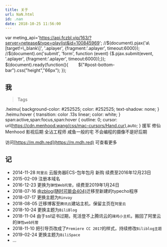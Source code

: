 ```yaml
---
title: 关于
url: NaN.html
id: .nan
date: 2018-10-25 11:56:00
---
```


var meting\_api='https://api.fczbl.vip/163/?server=netease&type=playlist&id=100845969'; //$(document).pjax('a\[target!=\_blank\]', '.aplayer', {fragment:'.aplayer', timeout:6000}); //$(document).on('submit', 'form', function (event) {$.pjax.submit(event, '.aplayer', {fragment:'.aplayer', timeout:6000});}); $(document).ready(function(){ 　　$("#post-bottom-bar").css("height","66px"); });

我
-

> Tags

.heimu{ background-color: #252525; color: #252525; text-shadow: none; } .heimu:hover { transition: color .13s linear; color: white; } span:active,span:focus,span:hover { outline: 0; cursor: url(https://cdn.menhood.wang/css/mac-cursors/Hand.cur),auto; } 援军 修仙 Menhood 影视后期 全沾工程师 咸鱼一般的宅 不会编程的摄像不是好后期

访问[https://m.mdh.red](https://m.mdh.red) 可查看更多

记
-

*   2014-11-28 `阿里云` 云服务器ECS-包年包月 新购 续费至2016年12月23日
*   2015-02-09 注册本域名
*   2016-12-23 更换为`弹性Web托管`，续费至2019年1月24日
*   2018-07-16 由[zblog(随时可能会404)](https://www.menhood.wang/blog)迁移至新建的typecho程序
*   2018-07-17 更换主题为`Rinvay`
*   2018-08-05 迁移博客至`腾讯云`建站主机，保留主页在`阿里云`
*   2018-10-24 更换主题为`BiliBlog`
*   2018-11-04 由于ssl证书过期，死活登不上腾讯云的`辣鸡小主机`，搬回了阿里云的`弹性web托管`
*   2018-11-10 把引导页改成了`Premiere CC 2017`的样式，持续修改`Biliblog主题`
*   2019-02-24 更换主题为`BiliSpace`
*   ...